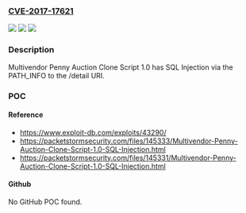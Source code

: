 ### [CVE-2017-17621](https://cve.mitre.org/cgi-bin/cvename.cgi?name=CVE-2017-17621)
![](https://img.shields.io/static/v1?label=Product&message=n%2Fa&color=blue)
![](https://img.shields.io/static/v1?label=Version&message=n%2Fa&color=blue)
![](https://img.shields.io/static/v1?label=Vulnerability&message=n%2Fa&color=brighgreen)

### Description

Multivendor Penny Auction Clone Script 1.0 has SQL Injection via the PATH_INFO to the /detail URI.

### POC

#### Reference
- https://www.exploit-db.com/exploits/43290/
- https://packetstormsecurity.com/files/145333/Multivendor-Penny-Auction-Clone-Script-1.0-SQL-Injection.html
- https://packetstormsecurity.com/files/145331/Multivendor-Penny-Auction-Clone-Script-1.0-SQL-Injection.html

#### Github
No GitHub POC found.

